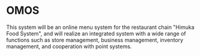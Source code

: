 # OMOS

This system will be an online menu system for the restaurant chain "Himuka Food System", and will realize an integrated system with a wide range of functions such as store management, business management, inventory management, and cooperation with point systems.
